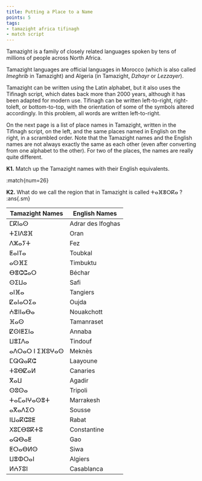 ```yaml
---
title: Putting a Place to a Name 
points: 5
tags: 
- tamazight africa tifinagh
- match script
---
```


Tamazight is a family of closely related languages spoken by tens of millions of people across North Africa.

Tamazight languages are official languages in Morocco (which is also called *Imeghrib* in Tamazight) and Algeria (in Tamazight, *Dzhayr* or *Lezzayer*).

Tamazight can be written using the Latin alphabet, but it also uses the Tifinagh script, which dates back more
than 2000 years, although it has been adapted for modern use. Tifinagh can be written left-to-right, right-toleft, or bottom-to-top, with the orientation of some of the symbols altered accordingly. In this problem, all
words are written left-to-right.

On the next page is a list of place names in Tamazight, written in the Tifinagh script, on the left, and the same
places named in English on the right, in a scrambled order. Note that the Tamazight names and the English
names are not always exactly the same as each other (even after converting from one alphabet to the other).
For two of the places, the names are really quite different.

**K1.** Match up the Tamazight names with their English equivalents.

:match{num=26}

**K2.** What do we call the region that in Tamazight is called ⵜⴰⴼⴻⵔⴽⴰ ? :ans{.sm}

| Tamazight Names | English Names |
|-|-|
| ⵎⴽⵏⴰⵙ | Adrar des Ifoghas |
| ⵜⵉⵏⴷⵓⴼ | Oran |
| ⴷⵣⴰⵢⵜ | Fez |
| ⵟⴰⵏⴶⴰ | Toubkal |
| ⴰⵙⴼⵉ | Timbuktu |
| ⴱⴻⵛⵛⴰⵔ | Béchar |
| ⵙⵉⵡⴰ | Safi |
| ⴰⵏⴼⴰ | Tangiers |
| ⵇⴰⵏⴰⵔⵉⴰ | Oujda |
| ⵄⴻⵏⵏⴰⴱⴰ | Nouakchott |
| ⴼⴰⵙ | Tamanraset |
| ⵇⵙⵏⵟⵉⵏⴰ | Annaba |
| ⵡⴻⵊⴷⴰ | Tindouf |
| ⴰⴷⵔⴰⵔ ⵏ ⵉⴼⵓⵖⴰⵙ | Meknès |
| ⵎⵕⵕⴰⴽⵛ | Laayoune |
| ⵜⵓⴱⵇⴰⵍ | Canaries |
| ⴳⴰⵡ | Agadir |
| ⵙⵓⵙⴰ | Tripoli |
| ⵜⴰⵎⴰⵏⵖⴰⵙⴻⵜ | Marrakesh |
| ⴰⴳⴰⴷⵉⵔ | Sousse |
| ⵏⵡⴰⴽⵛⵓⵟ | Rabat |
| ⵝⵓⵎⴱⵓⴽⵜⵓ | Constantine |
| ⴰⵕⴱⴰⵟ | Gao |
| ⵟⵔⴰⴱⵍⵙ | Siwa |
| ⵡⴻⵀⵔⴰⵏ | Algiers |
| ⵍⵄⵢⵓⵏ | Casablanca|
